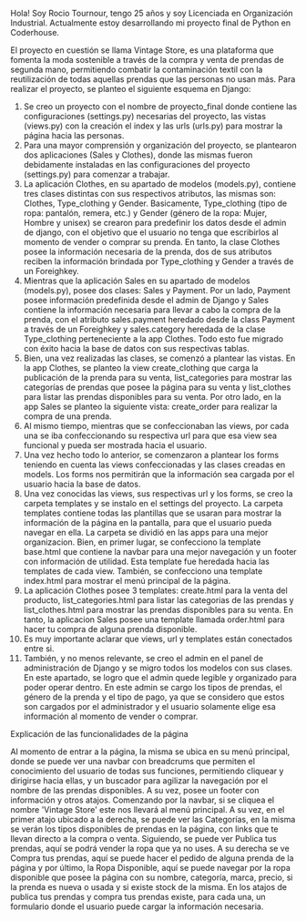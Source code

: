 

Hola! Soy Rocio Tournour, tengo 25 años y soy Licenciada en Organización Industrial. Actualmente estoy desarrollando mi proyecto final de Python en Coderhouse.

El proyecto en cuestión se llama Vintage Store, es una plataforma que fomenta la moda sostenible a través de la compra y venta de prendas de segunda mano, permitiendo combatir la contaminación textil con la reutilización de todas aquellas prendas que las personas no usan más. Para realizar el proyecto, se planteo el siguiente esquema en Django:

1. Se creo un proyecto con el nombre de proyecto_final donde contiene las configuraciones (settings.py) necesarias del proyecto, las vistas (views.py) con la creación el index y las urls (urls.py) para mostrar la página hacia las personas.
2. Para una mayor comprensión y organización del proyecto, se plantearon dos aplicaciones (Sales y Clothes), donde las mismas fueron debidamente instaladas en las configuraciones del proyecto (settings.py) para comenzar a trabajar.
3. La aplicación Clothes, en su apartado de modelos (models.py), contiene tres clases distintas con sus respectivos atributos, las mismas son: Clothes, Type_clothing y Gender. Basicamente, Type_clothing (tipo de ropa: pantalón, remera, etc.) y Gender (género de la ropa: Mujer, Hombre y unisex) se crearon para predefinir los datos desde el admin de django, con el objetivo que el usuario no tenga que escribirlos al momento de vender o comprar su prenda. En tanto, la clase Clothes posee la información necesaria de la prenda, dos de sus atributos reciben la información brindada por Type_clothing y Gender a través de un Foreighkey.
4. Mientras que la aplicación Sales en su apartado de modelos (models.py), posee dos clases: Sales y Payment. Por un lado, Payment posee información predefinida desde el admin de Django y Sales contiene la información necesaria para llevar a cabo la compra de la prenda, con el atributo sales.payment heredado desde la class Payment a través de un Foreighkey y sales.category heredada de la clase Type_clothing perteneciente a la app Clothes. Todo esto fue migrado con éxito hacia la base de datos con sus respectivas tablas.
5. Bien, una vez realizadas las clases, se comenzó a plantear las vistas. En la app Clothes, se planteo la view create_clothing que carga la publicación de la prenda para su venta, list_categories para mostrar las categorías de prendas que posee la página para su venta y list_clothes para listar las prendas disponibles para su venta. Por otro lado, en la app Sales se planteo la siguiente vista: create_order para realizar la compra de una prenda.
6. Al mismo tiempo, mientras que se confeccionaban las views, por cada una se iba confeccionando su respectiva url para que esa view sea funcional y pueda ser mostrada hacia el usuario.
7. Una vez hecho todo lo anterior, se comenzaron a plantear los forms teniendo en cuenta las views confeccionadas y las clases creadas en models. Los forms nos permitirán que la información sea cargada por el usuario hacia la base de datos.
8. Una vez conocidas las views, sus respectivas url y los forms, se creo la carpeta templates y se instalo en el settings del proyecto. La carpeta templates contiene todas las plantillas que se usaran para mostrar la información de la página en la pantalla, para que el usuario pueda navegar en ella. La carpeta se dividió en las apps para una mejor organizacion. Bien, en primer lugar, se confecciono la template base.html que contiene la navbar para una mejor navegación y un footer con información de utilidad. Esta template fue heredada hacia las templates de cada view. También, se confecciono una template index.html para mostrar el menú principal de la página.
9. La aplicación Clothes posee 3 templates: create.html para la venta del producto, list_categories.html para listar las categorias de las prendas y list_clothes.html para mostrar las prendas disponibles para su venta. En tanto, la aplicacion Sales posee una template llamada order.html para hacer tu compra de alguna prenda disponible.
10. Es muy importante aclarar que views, url y templates están conectados entre si.
11. También, y no menos relevante, se creo el admin en el panel de administración de Django y se migro todos los modelos con sus clases. En este apartado, se logro que el admin quede legible y organizado para poder operar dentro. En este admin se cargo los tipos de prendas, el género de la prenda y el tipo de pago, ya que se considero que estos son cargados por el administrador y el usuario solamente elige esa información al momento de vender o comprar.

Explicación de las funcionalidades de la página

Al momento de entrar a la página, la misma se ubica en su menú principal, donde se puede ver una navbar con breadcrums que permiten el conocimiento del usuario de todas sus funciones, permitiendo cliquear y dirigirse hacia ellas, y un buscador para agilizar la navegación por el nombre de las prendas disponibles. A su vez, posee un footer con información y otros atajos. Comenzando por la navbar, si se cliquea el nombre 'Vintage Store' este nos llevará al menú principal. A su vez, en el primer atajo ubicado a la derecha, se puede ver las Categorías, en la misma se verán los tipos disponibles de prendas en la página, con links que te llevan directo a la compra o venta. Siguiendo, se puede ver Publica tus prendas, aquí se podrá vender la ropa que ya no uses. A su derecha se ve Compra tus prendas, aquí se puede hacer el pedido de alguna prenda de la página y por último, la Ropa Disponible, aquí se puede navegar por la ropa disponible que posee la página con su nombre, categoría, marca, precio, si la prenda es nueva o usada y si existe stock de la misma. En los atajos de publica tus prendas y compra tus prendas existe, para cada una, un formulario donde el usuario puede cargar la información necesaria.
